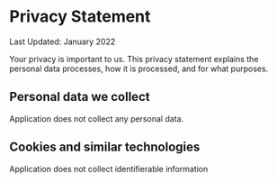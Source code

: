 # Privacy Statement
Last Updated: January 2022

Your privacy is important to us. This privacy statement explains the personal data processes, how it is processed, and for what purposes.

## Personal data we collect

Application does not collect any personal data.

## Cookies and similar technologies

Application does not collect identifierable information

